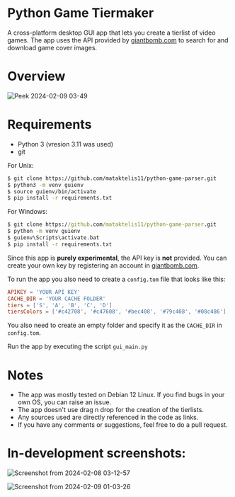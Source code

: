 # Python Game Tiermaker
A cross-platform desktop GUI app that lets you create a tierlist of video games. The app uses the API provided by [giantbomb.com](giantbomb.com) to search for and download game cover images.

# Overview

![Peek 2024-02-09 03-49](https://github.com/mataktelis11/python-game-parser/assets/61196956/d67c108f-bf05-4c08-a3a0-6a75fd8a69e7)

# Requirements
- Python 3 (vresion 3.11 was used)
- git

For Unix:
```bash
$ git clone https://github.com/mataktelis11/python-game-parser.git
$ python3 -m venv guienv
$ source guienv/bin/activate
$ pip install -r requirements.txt
```

For Windows:
```cmd
$ git clone https://github.com/mataktelis11/python-game-parser.git
$ python -m venv guienv
$ guienv\Scripts\activate.bat
$ pip install -r requirements.txt
```

Since this app is **purely experimental**, the API key is **not** provided. You can create your own key by registering an account in [giantbomb.com](giantbomb.com).

To run the app you also need to create a ```config.tom``` file that looks like this:
```toml
APIKEY = 'YOUR API KEY'
CACHE_DIR = 'YOUR CACHE FOLDER'
tiers = ['S', 'A', 'B', 'C', 'D']
tiersColors = ['#c42708', '#c47608', '#bec408', '#79c408', '#08c486']
```
You also need to create an empty folder and specify it as the ```CACHE_DIR``` in ```config.tom```.

Run the app by executing the script ```gui_main.py```

# Notes 
- The app was mostly tested on Debian 12 Linux. If you find bugs in your own OS, you can raise an issue.
- The app doesn't use drag n drop for the creation of the tierlists.
- Any sources used are directly referenced in the code as links.
- If you have any comments or suggestions, feel free to do a pull request.


# In-development screenshots:
![Screenshot from 2024-02-08 03-12-57](https://github.com/mataktelis11/python-game-parser/assets/61196956/0355de4d-f960-46e1-bd42-da2095fa199a)

![Screenshot from 2024-02-09 01-03-26](https://github.com/mataktelis11/python-game-parser/assets/61196956/4c5b409d-ad72-46d9-92e7-6a6306ce15c1)
